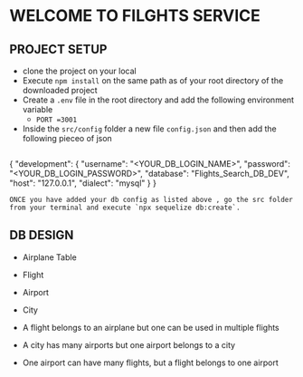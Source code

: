 # WELCOME TO FILGHTS SERVICE 
 
 ## PROJECT SETUP
  - clone the project on your local
  - Execute `npm install` on the same path as of your root directory of the downloaded project
  - Create a `.env` file in the root directory and add the following environment variable
      - `PORT =3001`
  - Inside the `src/config` folder a new file `config.json` and then add the following pieceo of json 
     ```
  {
       "development": {
    "username": "<YOUR_DB_LOGIN_NAME>",
    "password": "<YOUR_DB_LOGIN_PASSWORD>",
    "database": "Flights_Search_DB_DEV",
    "host": "127.0.0.1",
    "dialect": "mysql"
      }
   }
   ```
   ONCE you have added your db config as listed above , go the src folder from your terminal and execute `npx sequelize db:create`.
   
   ```
## DB DESIGN
   - Airplane Table
   - Flight
   - Airport
   - City

   - A flight belongs to an airplane but one can be used in multiple flights
   - A city has many airports but one airport belongs to a city
   - One airport can have many flights, but a flight belongs to one airport